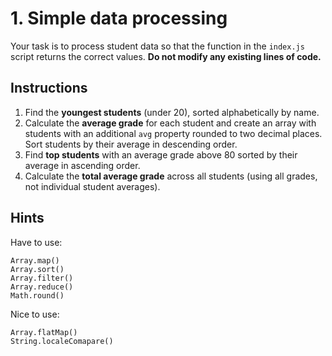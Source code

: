 # 1. Simple data processing

Your task is to process student data so that the function in the `index.js` script returns the correct values. **Do not modify any existing lines of code.**

## Instructions

1. Find the **youngest students** (under 20), sorted alphabetically by name.
2. Calculate the **average grade** for each student and create an array with students with an additional `avg` property rounded to two decimal places. Sort students by their average in descending order.
3. Find **top students** with an average grade above 80 sorted by their average in ascending order.
4. Calculate the **total average grade** across all students (using all grades, not individual student averages).

## Hints

Have to use:

```
Array.map()
Array.sort()
Array.filter()
Array.reduce()
Math.round()
```

Nice to use:

```
Array.flatMap()
String.localeComapare()
```
